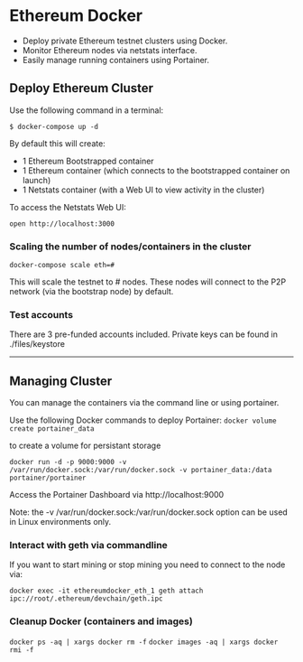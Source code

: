 # Ethereum Docker

* Deploy private Ethereum testnet clusters using Docker.
* Monitor Ethereum nodes via netstats interface.
* Easily manage running containers using Portainer.

## Deploy Ethereum Cluster

Use the following command in a terminal:

```$ docker-compose up -d```

By default this will create:

* 1 Ethereum Bootstrapped container
* 1 Ethereum container (which connects to the bootstrapped container on launch)
* 1 Netstats container (with a Web UI to view activity in the cluster)

To access the Netstats Web UI:

```open http://localhost:3000```

### Scaling the number of nodes/containers in the cluster

```docker-compose scale eth=#```

This will scale the testnet to # nodes. These nodes will connect to the P2P network (via the bootstrap node)
by default.

### Test accounts

There are 3 pre-funded accounts included.
Private keys can be found in ./files/keystore

----
## Managing Cluster

You can manage the containers via the command line or using portainer.

Use the following Docker commands to deploy Portainer:
```docker volume create portainer_data```

to create a volume for persistant storage

```docker run -d -p 9000:9000 -v /var/run/docker.sock:/var/run/docker.sock -v portainer_data:/data portainer/portainer```

Access the Portainer Dashboard via http://localhost:9000

Note: the -v /var/run/docker.sock:/var/run/docker.sock option can be used in Linux environments only.


### Interact with geth via commandline

If you want to start mining or stop mining you need to connect to the node via:
```
docker exec -it ethereumdocker_eth_1 geth attach ipc://root/.ethereum/devchain/geth.ipc
```

### Cleanup Docker (containers and images)
`docker ps -aq | xargs docker rm -f`
`docker images -aq | xargs docker rmi -f`
